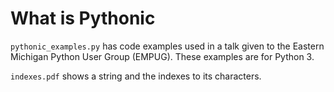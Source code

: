What is Pythonic
================

`pythonic_examples.py` has code examples used in a talk given to the
Eastern Michigan Python User Group (EMPUG). These examples are for Python 3.

`indexes.pdf` shows a string and the indexes to its characters.
